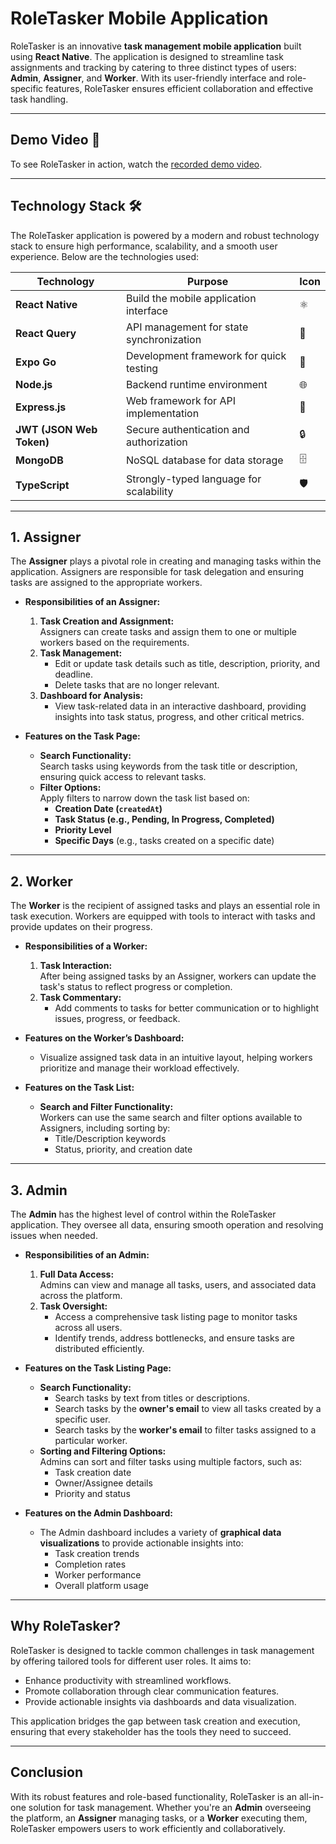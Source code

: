 # RoleTasker Mobile Application

RoleTasker is an innovative **task management mobile application** built using **React Native**. The application is designed to streamline task assignments and tracking by catering to three distinct types of users: **Admin**, **Assigner**, and **Worker**. With its user-friendly interface and role-specific features, RoleTasker ensures efficient collaboration and effective task handling.

---

## Demo Video 🎥

To see RoleTasker in action, watch the [recorded demo video](https://photos.app.goo.gl/dUKxF7q9P7wPwpZJ6).

---

## Technology Stack 🛠️

The RoleTasker application is powered by a modern and robust technology stack to ensure high performance, scalability, and a smooth user experience. Below are the technologies used:

| **Technology**        | **Purpose**                              | **Icon**  |
|------------------------|------------------------------------------|-----------|
| **React Native**       | Build the mobile application interface  | ⚛️        |
| **React Query**        | API management for state synchronization | 🔄       |
| **Expo Go**            | Development framework for quick testing | 📱        |
| **Node.js**            | Backend runtime environment             | 🌐       |
| **Express.js**         | Web framework for API implementation    | 🚀        |
| **JWT (JSON Web Token)** | Secure authentication and authorization | 🔒       |
| **MongoDB**            | NoSQL database for data storage         | 🗄️        |
| **TypeScript**         | Strongly-typed language for scalability | 🛡️       |

---

## 1. Assigner

The **Assigner** plays a pivotal role in creating and managing tasks within the application. Assigners are responsible for task delegation and ensuring tasks are assigned to the appropriate workers.

- **Responsibilities of an Assigner:**
  1. **Task Creation and Assignment:**  
     Assigners can create tasks and assign them to one or multiple workers based on the requirements.
  2. **Task Management:**  
     - Edit or update task details such as title, description, priority, and deadline.  
     - Delete tasks that are no longer relevant.
  3. **Dashboard for Analysis:**  
     - View task-related data in an interactive dashboard, providing insights into task status, progress, and other critical metrics.

- **Features on the Task Page:**
  - **Search Functionality:**  
    Search tasks using keywords from the task title or description, ensuring quick access to relevant tasks.
  - **Filter Options:**  
    Apply filters to narrow down the task list based on:
    - **Creation Date (`createdAt`)**
    - **Task Status (e.g., Pending, In Progress, Completed)**
    - **Priority Level**
    - **Specific Days** (e.g., tasks created on a specific date)

---

## 2. Worker

The **Worker** is the recipient of assigned tasks and plays an essential role in task execution. Workers are equipped with tools to interact with tasks and provide updates on their progress.

- **Responsibilities of a Worker:**
  1. **Task Interaction:**  
     After being assigned tasks by an Assigner, workers can update the task's status to reflect progress or completion.
  2. **Task Commentary:**  
     - Add comments to tasks for better communication or to highlight issues, progress, or feedback.

- **Features on the Worker’s Dashboard:**
  - Visualize assigned task data in an intuitive layout, helping workers prioritize and manage their workload effectively.

- **Features on the Task List:**
  - **Search and Filter Functionality:**  
    Workers can use the same search and filter options available to Assigners, including sorting by:
    - Title/Description keywords
    - Status, priority, and creation date

---

## 3. Admin

The **Admin** has the highest level of control within the RoleTasker application. They oversee all data, ensuring smooth operation and resolving issues when needed.

- **Responsibilities of an Admin:**
  1. **Full Data Access:**  
     Admins can view and manage all tasks, users, and associated data across the platform.
  2. **Task Oversight:**  
     - Access a comprehensive task listing page to monitor tasks across all users.  
     - Identify trends, address bottlenecks, and ensure tasks are distributed efficiently.

- **Features on the Task Listing Page:**
  - **Search Functionality:**  
    - Search tasks by text from titles or descriptions.  
    - Search tasks by the **owner's email** to view all tasks created by a specific user.  
    - Search tasks by the **worker's email** to filter tasks assigned to a particular worker.
  - **Sorting and Filtering Options:**  
    Admins can sort and filter tasks using multiple factors, such as:
    - Task creation date
    - Owner/Assignee details
    - Priority and status

- **Features on the Admin Dashboard:**
  - The Admin dashboard includes a variety of **graphical data visualizations** to provide actionable insights into:
    - Task creation trends
    - Completion rates
    - Worker performance
    - Overall platform usage

---

## Why RoleTasker?

RoleTasker is designed to tackle common challenges in task management by offering tailored tools for different user roles. It aims to:
- Enhance productivity with streamlined workflows.
- Promote collaboration through clear communication features.
- Provide actionable insights via dashboards and data visualization.

This application bridges the gap between task creation and execution, ensuring that every stakeholder has the tools they need to succeed.

---

## Conclusion

With its robust features and role-based functionality, RoleTasker is an all-in-one solution for task management. Whether you're an **Admin** overseeing the platform, an **Assigner** managing tasks, or a **Worker** executing them, RoleTasker empowers users to work efficiently and collaboratively.
